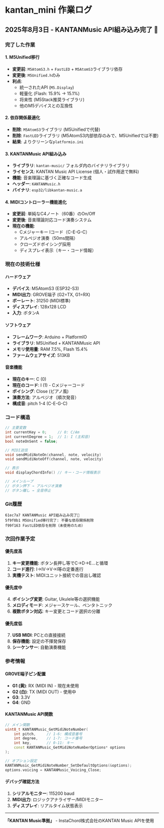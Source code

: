 # kantan_mini 作業ログ

## 2025年8月3日 - KANTANMusic API組み込み完了 🎵

### 完了した作業

#### 1. M5Unified移行
- **変更前**: `M5AtomS3.h` + `FastLED` + `M5AtomS3`ライブラリ依存
- **変更後**: `M5Unified.h`のみ
- **利点**: 
  - 統一されたAPI (`M5.Display`)
  - 軽量化 (Flash: 15.9% → 15.1%)
  - 将来性 (M5Stack推奨ライブラリ)
  - 他のM5デバイスとの互換性

#### 2. 依存関係最適化
- **削除**: `M5AtomS3`ライブラリ (M5Unifiedで代替)
- **削除**: `FastLED`ライブラリ (M5AtomS3内部依存のみで、M5Unifiedでは不要)
- **結果**: よりクリーンな`platformio.ini`

#### 3. KANTANMusic API組み込み
- **ライブラリ**: `kantan-music/` フォルダ内のバイナリライブラリ
- **ライセンス**: KANTAN Music API License (個人・試作用途で無料)
- **機能**: 音楽理論に基づく正確なコード生成
- **ヘッダー**: `KANTANMusic.h`
- **バイナリ**: `esp32/libkantan-music.a`

#### 4. MIDIコントローラー機能進化
- **変更前**: 単純なC4ノート（60番）のOn/Off
- **変更後**: 音楽理論対応コード演奏システム
- **現在の機能**:
  - Cメジャーキー Iコード（C-E-G-C）
  - アルペジオ演奏（50ms間隔）
  - クローズドボイシング採用
  - ディスプレイ表示（キー・コード情報）

### 現在の技術仕様

#### ハードウェア
- **デバイス**: M5AtomS3 (ESP32-S3)
- **MIDI出力**: GROVE端子 (G2=TX, G1=RX)
- **ボーレート**: 31250 (MIDI標準)
- **ディスプレイ**: 128x128 LCD
- **入力**: ボタンA

#### ソフトウェア
- **フレームワーク**: Arduino + PlatformIO
- **ライブラリ**: M5Unified + KANTANMusic API
- **メモリ使用量**: RAM 7.5%, Flash 15.4%
- **ファームウェアサイズ**: 513KB

#### 音楽機能
- **現在のキー**: C (0)
- **現在のコード**: I (1) - Cメジャーコード
- **ボイシング**: Close (ピアノ風)
- **演奏方法**: アルペジオ（順次発音）
- **構成音**: pitch 1-4 (C-E-G-C)

### コード構造

```cpp
// 主要変数
int currentKey = 0;     // 0: C/Am
int currentDegree = 1;  // 1: I (主和音)
bool noteOnSent = false;

// MIDI送信
void sendMidiNoteOn(channel, note, velocity)
void sendMidiNoteOff(channel, note, velocity)

// 表示
void displayChordInfo() // キー・コード情報表示

// メインループ
// ボタン押下 → アルペジオ演奏
// ボタン離し → 全音停止
```

### Git履歴
```
61ec7a7 KANTANMusic API組み込み完了🎵
5f9f0b1 M5Unified移行完了: 不要な依存関係削除  
f99f163 FastLED依存を削除（未使用のため）
```

### 次回作業予定

#### 優先度高
1. **キー変更機能**: ボタン長押し等でC→D→E...と循環
2. **コード進行**: I→IV→V→I等の定番進行
3. **実機テスト**: MIDIユニット接続での音出し確認

#### 優先度中
4. **ボイシング変更**: Guitar, Ukulele等の選択機能
5. **メロディモード**: メジャースケール、ペンタトニック
6. **複数ボタン対応**: キー変更とコード選択の分離

#### 優先度低
7. **USB MIDI**: PCとの直接接続
8. **保存機能**: 設定の不揮発保存
9. **シーケンサー**: 自動演奏機能

### 参考情報

#### GROVE端子ピン配置
- **G1 (黄)**: RX (MIDI IN) - 現在未使用
- **G2 (白)**: TX (MIDI OUT) - 使用中
- **G3**: 3.3V
- **G4**: GND

#### KANTANMusic API関数
```cpp
// メイン関数
uint8_t KANTANMusic_GetMidiNoteNumber(
    int pitch,     // 1-6: 構成音番号
    int degree,    // 1-7: コード番号
    int key,       // 0-11: キー
    const KANTANMusic_GetMidiNoteNumberOptions* options
);

// オプション設定
KANTANMusic_GetMidiNoteNumber_SetDefaultOptions(&options);
options.voicing = KANTANMusic_Voicing_Close;
```

#### デバッグ確認方法
1. **シリアルモニター**: 115200 baud
2. **MIDI出力**: ロジックアナライザー/MIDIモニター
3. **ディスプレイ**: リアルタイム状態表示

---

**「KANTAN Music準拠」** - InstaChord株式会社のKANTAN Music APIを使用
